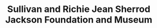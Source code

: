 ---
layout: repo
title: "Sullivan and Richie Jean Sherrod Jackson Foundation and Museum"
id: 10932
permalink: repos/10932/
---